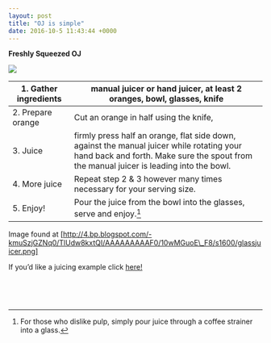 ```yaml
---
layout: post
title: "OJ is simple"
date: 2016-10-5 11:43:44 +0000
---
```


**Freshly Squeezed OJ**

![](http://4.bp.blogspot.com/-kmuSzjGZNq0/TlUdw8kxtQI/AAAAAAAAAF0/10wMGuoE_F8/s1600/glassjuicer.png)

| 1. Gather ingredients | manual juicer or hand juicer, at least 2 oranges, bowl, glasses, knife                                                                                                               |
|-----------------------|--------------------------------------------------------------------------------------------------------------------------------------------------------------------------------------|
| 2. Prepare orange     | Cut an orange in half using the knife,                                                                                                                                               |
| 3. Juice              | firmly press half an orange, flat side down, against the manual juicer while rotating your hand back and forth. Make sure the spout from the manual juicer is leading into the bowl. |
| 4. More juice         | Repeat step 2 & 3 however many times necessary for your serving size.                                                                                                                |
| 5. Enjoy!             | Pour the juice from the bowl into the glasses, serve and enjoy.[^4]                                                                                                                  |

[^4]: For those who dislike pulp, simply pour juice through a coffee strainer
into a glass.

Image found at
[http://4.bp.blogspot.com/-kmuSzjGZNq0/TlUdw8kxtQI/AAAAAAAAAF0/10wMGuoE\_F8/s1600/glassjuicer.png]

If you’d like a juicing example click
[here!](https://www.youtube.com/watch?v=g4EMKn2O_7g)

 

 

